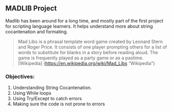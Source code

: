 
## MADLIB Project
Madlib has been around for a long time, and mostly part of the first project for scripting language learners. It helps understand more about string cocantenation and formating.
> Mad Libs is a phrasal template word game created by Leonard Stern and Roger Price. It consists of one player prompting others for a list of words to substitute for blanks in a story before reading aloud. The game is frequently played as a party game or as a pastime.
[Wikipedia] (https://en.wikipedia.org/wiki/Mad_Libs “Wikipedia”)

### Objectives:
1. Understanding String Cocantenation.
2. Using While loops
3. Using Try/Except to catch errors
4. Making sure the code is not prone to errors
